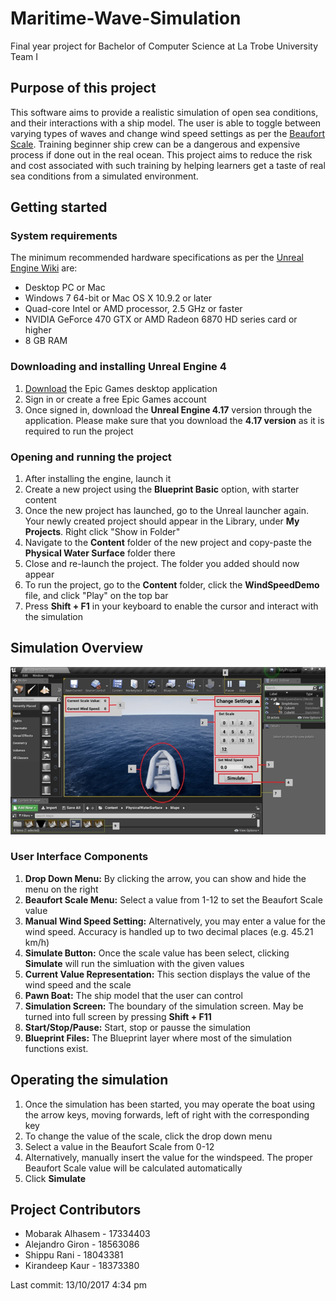 # Maritime-Wave-Simulation
Final year project for Bachelor of Computer Science at La Trobe University
Team I

## Purpose of this project
This software aims to provide a realistic simulation of open sea conditions, and their interactions with a ship model.
The user is able to toggle between varying types of waves and change wind speed settings as per the [Beaufort Scale](https://en.wikipedia.org/wiki/Beaufort_scale). Training beginner ship crew can be a dangerous and expensive process if done out in the real ocean. This project aims to reduce the risk and cost associated with such training by helping learners get a taste of real sea conditions from a simulated environment. 

## Getting started
### System requirements
The minimum recommended hardware specifications as per the [Unreal Engine Wiki](https://wiki.unrealengine.com/Recommended_Hardware) are:

+ Desktop PC or Mac
+ Windows 7 64-bit or Mac OS X 10.9.2 or later
+ Quad-core Intel or AMD processor, 2.5 GHz or faster
+ NVIDIA GeForce 470 GTX or AMD Radeon 6870 HD series card or higher
+ 8 GB RAM

### Downloading and installing Unreal Engine 4

1. [Download](https://www.unrealengine.com/download) the Epic Games desktop application
2. Sign in or create a free Epic Games account
3. Once signed in, download the **Unreal Engine 4.17** version through the application. Please make sure that you download the **4.17 version** as it is required to run the project

### Opening and running the project
1. After installing the engine, launch it
2. Create a new project using the **Blueprint Basic** option, with starter content
3. Once the new project has launched, go to the Unreal launcher again. Your newly created
project should appear in the Library, under **My Projects**. Right click "Show in Folder"
4. Navigate to the **Content** folder of the new project and copy-paste the **Physical Water Surface** folder there
5. Close and re-launch the project. The folder you added should now appear
6. To run the project, go to the **Content** folder, click the **WindSpeedDemo** file, and click "Play" on the top bar
7. Press **Shift + F1** in your keyboard to enable the cursor and interact with the simulation

## Simulation Overview
![simulation screenshot](https://github.com/alejandro-giron/Maritime-Wave-Simulation/blob/master/simulation_view.png)

### User Interface Components
1. **Drop Down Menu:** By clicking the arrow, you can show and hide the menu on the right
2. **Beaufort Scale Menu:** Select a value from 1-12 to set the Beaufort Scale value
3. **Manual Wind Speed Setting:** Alternatively, you may enter a value for the wind speed. Accuracy is handled up to two decimal places (e.g. 45.21 km/h)
4. **Simulate Button:** Once the scale value has been select, clicking **Simulate** will run the simluation with the given values
5. **Current Value Representation:** This section displays the value of the wind speed and the scale
6. **Pawn Boat:** The ship model that the user can control
7. **Simulation Screen:** The boundary of the simulation screen. May be turned into full screen by pressing **Shift + F11**
8. **Start/Stop/Pause:** Start, stop or pausse the simulation
9. **Blueprint Files:** The Blueprint layer where most of the simulation functions exist. 

## Operating the simulation
1. Once the simulation has been started, you may operate the boat using the arrow keys, moving forwards, left of right with the corresponding key
2. To change the value of the scale, click the drop down menu
3. Select a value in the Beaufort Scale from 0-12
4. Alternatively, manually insert the value for the windspeed. The proper Beaufort Scale value will be calculated automatically
5. Click **Simulate**

## Project Contributors
+ Mobarak Alhasem - 17334403
+ Alejandro Giron - 18563086
+ Shippu Rani - 18043381
+ Kirandeep Kaur - 18373380


Last commit: 13/10/2017 4:34 pm

